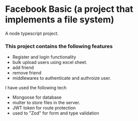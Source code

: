 # Facebook Basic (a project that implements a file system)
A node typescript project.
### This project contains the following features
- Register and login functionality
- bulk upload users using excel sheet.
- add friend
- remove friend
- middlewares to authenticate and authroize user.

I have used the following tech
- Mongoose for database
- multer to store files in the server.
- JWT token for route protection
- used to "Zod" for form and type validation
  
